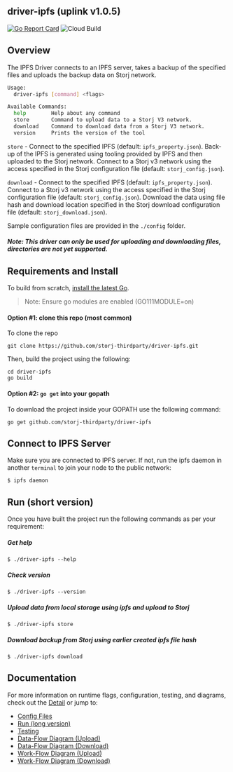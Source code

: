 ## driver-ipfs (uplink v1.0.5)

[![Go Report Card](https://goreportcard.com/badge/github.com/storj-thirdparty/driver-ipfs)](https://goreportcard.com/report/github.com/storj-thirdparty/driver-ipfs)
![Cloud Build](https://storage.googleapis.com/storj-utropic-services-badges/builds/driver-ipfs/branches/master.svg)


## Overview

The IPFS Driver connects to an IPFS server, takes a backup of the specified files and uploads the backup data on Storj network.

```bash
Usage:
  driver-ipfs [command] <flags>

Available Commands:
  help        Help about any command
  store       Command to upload data to a Storj V3 network.
  download    Command to download data from a Storj V3 network.
  version     Prints the version of the tool

```

`store` - Connect to the specified IPFS (default: `ipfs_property.json`). Back-up of the IPFS is generated using tooling provided by IPFS and then uploaded to the Storj network.  Connect to a Storj v3 network using the access specified in the Storj configuration file (default: `storj_config.json`).

`download` - Connect to the specified IPFS (default: `ipfs_property.json`). Connect to a Storj v3 network using the access specified in the Storj configuration file (default: `storj_config.json`). Download the data using file hash and download location specified in the Storj download configuration file (default: `storj_download.json`).

Sample configuration files are provided in the `./config` folder.

##### Note: This driver can only be used for uploading and downloading files, directories are not yet supported.

## Requirements and Install

To build from scratch, [install the latest Go](https://golang.org/doc/install#install).

> Note: Ensure go modules are enabled (GO111MODULE=on)



#### Option #1: clone this repo (most common)

To clone the repo

```
git clone https://github.com/storj-thirdparty/driver-ipfs.git
```

Then, build the project using the following:

```
cd driver-ipfs
go build
```

#### Option #2:  ``go get`` into your gopath

 To download the project inside your GOPATH use the following command:

```
go get github.com/storj-thirdparty/driver-ipfs
```

## Connect to IPFS Server

Make sure you are connected to IPFS server. If not, run the ipfs daemon in another `terminal` to join your node to the public network:

```
$ ipfs daemon
```


## Run (short version)

Once you have built the project run the following commands as per your requirement:

##### Get help

```
$ ./driver-ipfs --help
```

##### Check version

```
$ ./driver-ipfs --version
```

##### Upload data from local storage using ipfs and upload to Storj

```
$ ./driver-ipfs store
```

##### Download backup from Storj using earlier created ipfs file hash

```
$ ./driver-ipfs download
```

## Documentation

For more information on runtime flags, configuration, testing, and diagrams, check out the [Detail](//github.com/storj-thirdparty/driver-ipfs/wiki/Home) or jump to:

* [Config Files](//github.com/storj-thirdparty/driver-ipfs/wiki/#config-files)
* [Run (long version)](//github.com/storj-thirdparty/driver-ipfs/wiki/#run)
* [Testing](//github.com/storj-thirdparty/driver-ipfs/wiki/#testing)
* [Data-Flow Diagram (Upload)](//github.com/storj-thirdparty/driver-ipfs/wiki/#data-flow-diagram-upload)
* [Data-Flow Diagram (Download)](//github.com/storj-thirdparty/driver-ipfs/wiki/#data-flow-diagram-download)
* [Work-Flow Diagram (Upload)](//github.com/storj-thirdparty/driver-ipfs/wiki/#work-flow-diagram-upload)
* [Work-Flow Diagram (Download)](//github.com/storj-thirdparty/driver-ipfs/wiki/#work-flow-diagram-download)
